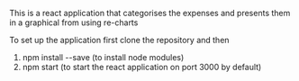 This is a react application that categorises the expenses and presents them in a graphical from using re-charts

To set up the application first clone the repository and then

1) npm install --save (to install node modules)
2) npm start (to start the react application on port 3000 by default)
